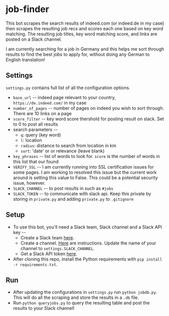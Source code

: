 # job-finder

This bot scrapes the search results of indeed.com (or indeed.de in my case) then scrapes the resulting job recs and scores each one based on key word matching. The resulting job titles, key word matching score, and links are posted on a Slack channel.

I am currently searching for a job in Germany and this helps me sort through results to find the best jobs to apply for, without doing any German to English translation!

Settings
--------------------

`settings.py` contains full list of all the configuration options.

* `base_url` -- indeed page relevant to your country, `https://de.indeed.com/` in my case
* `number_of_pages` -- number of pages on indeed you wish to sort through.  There are 10 links on a page
* `score_filter` -- key word score thershold for posting result on slack. Set to 0 to post all results
* search parameters --
    - `q`: query (key word)
    - `l`: location
    - `radius`: distance to search from location in km
    - `sort`: 'date' or or relevance (leave blank)
* `key_phrases` -- list of words to look for. `score` is the number of words in this list that our found
* `VERIFY_SSL` -- I am currently running into SSL certification issues for some pages. I am working to resolved this issue but the current work around is setting this value to False. This could be a potential security issue, however.
* `SLACK_CHANNEL` -- to post results in such as `#jobs`
* `SLACK_TOKEN` -- to communicate with slack api.  Keep this private by storing in `private.py` and adding `private.py` to `.gitignore`

Setup
--------------------

* To use this bot, you'll need a Slack team, Slack channel and a Slack API key --
    - Create a Slack team [here](https://slack.com/create#email).  
    - Create a channel. [Here](https://get.slack.help/hc/en-us/articles/201402297-Creating-a-channel) are instructions. Update the name of your channel to `settings.SLACK_CHANNEL`.
    - Get a Slack API token [here](https://api.slack.com/docs/oauth-test-tokens).
* After cloning this repo, install the Python requirements with `pip install -r requirements.txt`.

Run
--------------------

* After updating the configurations in `settings.py` run `python jobdb.py`.  This will do all the scraping and store the results in a `.db` file.
* Run `python queryjobs.py` to query the resulting table and post the results to your Slack channel!
